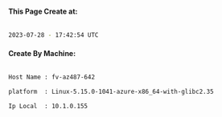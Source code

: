 
   
#### This Page Create at:

```bash

2023-07-28 - 17:42:54 UTC

```

#### Create By Machine:

```bash

Host Name : fv-az487-642

platform  : Linux-5.15.0-1041-azure-x86_64-with-glibc2.35

Ip Local  : 10.1.0.155

```


